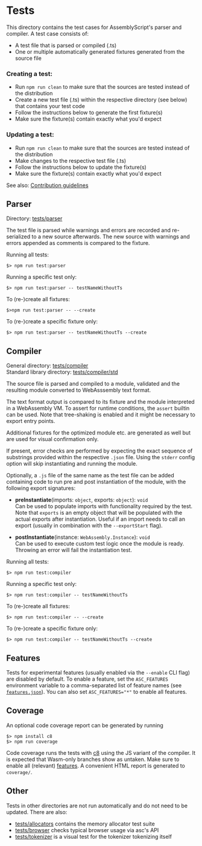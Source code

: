 Tests
=====

This directory contains the test cases for AssemblyScript's parser and compiler. A test case
consists of:

* A test file that is parsed or compiled (.ts)
* One or multiple automatically generated fixtures generated from the source file

### Creating a test:

* Run `npm run clean` to make sure that the sources are tested instead of the distribution
* Create a new test file (.ts) within the respective directory (see below) that contains your test code
* Follow the instructions below to generate the first fixture(s)
* Make sure the fixture(s) contain exactly what you'd expect

### Updating a test:

* Run `npm run clean` to make sure that the sources are tested instead of the distribution
* Make changes to the respective test file (.ts)
* Follow the instructions below to update the fixture(s)
* Make sure the fixture(s) contain exactly what you'd expect

See also: [Contribution guidelines](../CONTRIBUTING.md)

Parser
------

Directory: [tests/parser](./parser)

The test file is parsed while warnings and errors are recorded and re-serialized to a new source
afterwards. The new source with warnings and errors appended as comments is compared to the fixture.

Running all tests:

```
$> npm run test:parser
```

Running a specific test only:

```
$> npm run test:parser -- testNameWithoutTs
```

To (re-)create all fixtures:

```
$>npm run test:parser -- --create
```

To (re-)create a specific fixture only:

```
$> npm run test:parser -- testNameWithoutTs --create
```

Compiler
--------

General directory: [tests/compiler](./compiler)<br />
Standard library directory: [tests/compiler/std](./compiler/std)

The source file is parsed and compiled to a module, validated and the resulting module converted to
WebAsssembly text format.

The text format output is compared to its fixture and the module interpreted in a WebAssembly VM. To
assert for runtime conditions, the `assert` builtin can be used. Note that tree-shaking is enabled
and it might be necessary to export entry points.

Additional fixtures for the optimized module etc. are generated as well but are used for visual
confirmation only.

If present, error checks are performed by expecting the exact sequence of substrings provided within
the respective `.json` file. Using the `stderr` config option will skip instantiating and running
the module.

Optionally, a `.js` file of the same name as the test file can be added containing code to run pre
and post instantiation of the module, with the following export signatures:

* **preInstantiate**(imports: `object`, exports: `object`): `void`<br />
  Can be used to populate imports with functionality required by the test. Note that `exports` is an
  empty object that will be populated with the actual exports after instantiation. Useful if an import
  needs to call an export (usually in combination with the `--exportStart` flag).

* **postInstantiate**(instance: `WebAssembly.Instance`): `void`<br />
  Can be used to execute custom test logic once the module is ready. Throwing an error will fail the
  instantiation test.

Running all tests:

```
$> npm run test:compiler
```

Running a specific test only:

```
$> npm run test:compiler -- testNameWithoutTs
```

To (re-)create all fixtures:

```
$> npm run test:compiler -- --create
```

To (re-)create a specific fixture only:

```
$> npm run test:compiler -- testNameWithoutTs --create
```

Features
--------

Tests for experimental features (usually enabled via the `--enable` CLI flag) are disabled by default. To enable a feature, set the `ASC_FEATURES` environment variable to a comma-separated list of feature names (see [`features.json`](./features.json)). You can also set `ASC_FEATURES="*"` to enable all features.

Coverage
--------

An optional code coverage report can be generated by running

```
$> npm install c8
$> npm run coverage
```

Code coverage runs the tests with [c8](https://github.com/bcoe/c8) using the JS variant of the compiler. It is expected that Wasm-only branches show as untaken. Make sure to enable all (relevant) [features](#features). A convenient HTML report is generated to `coverage/`.

Other
-----

Tests in other directories are not run automatically and do not need to be updated. There are also:

* [tests/allocators](./allocators) contains the memory allocator test suite
* [tests/browser](./browser.js) checks typical browser usage via asc's API
* [tests/tokenizer](./tokenizer.js) is a visual test for the tokenizer tokenizing itself

